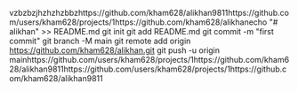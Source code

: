 vzbzbzjhzhzhzbbzhttps://github.com/kham628/alikhan9811https://github.com/users/kham628/projects/1https://github.com/kham628/alikhanecho "# alikhan" >> README.md
  git init
  git add README.md
  git commit -m "first commit"
  git branch -M main
  git remote add origin https://github.com/kham628/alikhan.git
  git push -u origin mainhttps://github.com/users/kham628/projects/1https://github.com/kham628/alikhan9811https://github.com/users/kham628/projects/1https://github.com/kham628/alikhan9811
